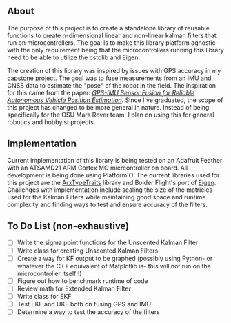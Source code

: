 ## About

The purpose of this project is to create a standalone library of reusable functions to create n-dimensional linear and non-linear kalman filters that run on microcontrollers. The goal is to make this library platform agnostic- with the 
only requirement being that the microcontrollers running this library need to be able to utilize the cstdlib and Eigen.

The creation of this library was inspired by issues with GPS accuracy in my [capstone project](https://github.com/OSURoboticsClub/Rover_RDF_Capstone). The goal was to fuse measurements from an IMU and GNSS data to estimate the "pose" of the robot in the field. The inspiration for this came from the paper: [*GPS-IMU Sensor Fusion for Reliable Autonomous Vehicle Position Estimation*](https://arxiv.org/pdf/2405.08119). Since I've graduated, the scope of this project has changed to be more general in nature. Instead of being specifically for the OSU Mars Rover team, I plan on using this for general robotics and hobbyist projects.

## Implementation

Current implementation of this library is being tested on an Adafruit Feather with an ATSAMD21 ARM Cortex MO micrcontroller on board. All development is being done using PlatformIO. The current libraries used for this project are the [ArxTypeTraits](https://github.com/hideakitai/ArxTypeTraits) library and Bolder Flight's port of [Eigen](https://github.com/bolderflight/eigen). Challenges with implementation include scaling the size of the matricies used for the Kalman Filters while maintaining good space and runtime complexity and finding ways to test and ensure accuracy of the filters.

## To Do List (non-exhaustive)
- [ ] Write the sigma point functions for the Unscented Kalman Filter
- [ ] Write class for creating Unscented Kalman Filters
- [ ] Create a way for KF output to be graphed (possibly using Python- or whatever the C++ equivalent of Matplotlib is- this will not run on the microcontroller itself!!)
- [ ] Figure out how to benchmark runtime of code
- [ ] Review math for Extended Kalman Filter
- [ ] Write class for EKF
- [ ] Test EKF and UKF both on fusing GPS and IMU
- [ ] Determine a way to test the accuracy of the filters
